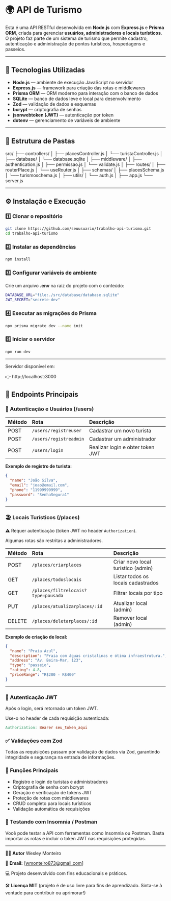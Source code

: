 # 🌍 API de Turismo

Esta é uma API RESTful desenvolvida em **Node.js** com **Express.js** e **Prisma ORM**, criada para gerenciar **usuários, administradores e locais turísticos**.
O projeto faz parte de um sistema de turismo que permite cadastro, autenticação e administração de pontos turísticos, hospedagens e passeios.

---

## 🚀 Tecnologias Utilizadas

- **Node.js** — ambiente de execução JavaScript no servidor
- **Express.js** — framework para criação das rotas e middlewares
- **Prisma ORM** — ORM moderno para interação com o banco de dados
- **SQLite** — banco de dados leve e local para desenvolvimento
- **Zod** — validação de dados e esquemas
- **bcrypt** — criptografia de senhas
- **jsonwebtoken (JWT)** — autenticação por token
- **dotenv** — gerenciamento de variáveis de ambiente

---

## 📁 Estrutura de Pastas

src/
├── controllers/
│ ├── placesController.js
│ └── turistaController.js
│
├── database/
│ └── database.sqlite
│
├── middleware/
│ ├── authentication.js
│ ├── permissao.js
│ └── validate.js
│
├── routes/
│ ├── routerPlace.js
│ └── useRouter.js
│
├── schemas/
│ ├── placesSchema.js
│ └── turismoschema.js
│
├── utils/
│ └── auth.js
│
├── app.js
└── server.js

---

## ⚙️ Instalação e Execução

### 1️⃣ Clonar o repositório
```bash
git clone https://github.com/seuusuario/trabalho-api-turismo.git
cd trabalho-api-turismo
```

### 2️⃣ Instalar as dependências
```bash
npm install
```

### 3️⃣ Configurar variáveis de ambiente

Crie um arquivo **.env** na raiz do projeto com o conteúdo:
```bash
DATABASE_URL="file:./src/database/database.sqlite"
JWT_SECRET="secrete-dev"
```

### 4️⃣ Executar as migrações do Prisma
```bash
npx prisma migrate dev --name init
```

### 5️⃣ Iniciar o servidor
```bash
npm run dev
```

---

Servidor disponível em:

👉 http://localhost:3000

## 🧩 Endpoints Principais

### 🔐 Autenticação e Usuários (/users)

| Método | Rota | Descrição |
| :--- | :--- | :--- |
| POST | `/users/registreuser` | Cadastrar um novo turista |
| POST | `/users/registreadmin` | Cadastrar um administrador |
| POST | `/users/login` | Realizar login e obter token JWT |

**Exemplo de registro de turista:**
```json
{
  "name": "João Silva",
  "email": "joao@email.com",
  "phone": "11999999999",
  "password": "SenhaSegura1"
}
```

---

### 🏖️ Locais Turísticos (/places)

⚠️ Requer autenticação (token JWT no header `Authorization`).

Algumas rotas são restritas a administradores.

| Método | Rota | Descrição |
| :--- | :--- | :--- |
| POST | `/places/criarplaces` | Criar novo local turístico (admin) |
| GET | `/places/todoslocais` | Listar todos os locais cadastrados |
| GET | `/places/filtrelocais?type=pousada` | Filtrar locais por tipo |
| PUT | `/places/atualizarplaces/:id` | Atualizar local (admin) |
| DELETE | `/places/deletarplaces/:id` | Remover local (admin) |

**Exemplo de criação de local:**
```json
{
  "name": "Praia Azul",
  "description": "Praia com águas cristalinas e ótima infraestrutura.",
  "address": "Av. Beira-Mar, 123",
  "type": "passeio",
  "rating": 4.8,
  "priceRange": "R$200 - R$400"
}
```


---

### 🔑 Autenticação JWT
Após o login, será retornado um token JWT.

Use-o no header de cada requisição autenticada:
```makefile
Authorization: Bearer seu_token_aqui
```

### ✅ Validações com Zod
Todas as requisições passam por validação de dados via Zod, garantindo integridade e segurança na entrada de informações.

### 🧠 Funções Principais
- Registro e login de turistas e administradores
- Criptografia de senha com bcrypt
- Geração e verificação de tokens JWT
- Proteção de rotas com middlewares
- CRUD completo para locais turísticos
- Validação automática de requisições

### 🧪 Testando com Insomnia / Postman
Você pode testar a API com ferramentas como Insomnia ou Postman.
Basta importar as rotas e incluir o token JWT nas requisições protegidas.

---

🧑‍💻 **Autor**
Wesley Monteiro

📧 **Email:** [wmonteiro873@gmail.com]

💻 Projeto desenvolvido com fins educacionais e práticos.

🛠️ **Licença MIT**
(projeto é de uso livre para fins de aprendizado.
Sinta-se à vontade para contribuir ou aprimorar!)